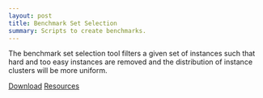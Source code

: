 ```yaml
---
layout: post
title: Benchmark Set Selection
summary: Scripts to create benchmarks.
---
```

The benchmark set selection tool filters a given set of instances
such that hard and too easy instances are removed and the distribution of instance clusters will be more uniform.

[Download](http://www.cs.uni-potsdam.de/wv/benchselection/BenchmarkSetSelection.tar.gz)
[Resources](http://www.cs.uni-potsdam.de/wv/benchselection/index.html)

